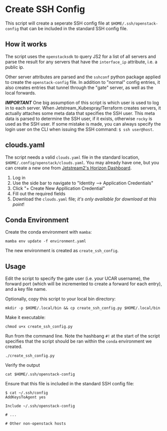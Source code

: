 # Create SSH Config

This script will create a seperate SSH config file at
`$HOME/.ssh/openstack-config` that can be included in the standard SSH config
file.

## How it works

The script uses the `openstacksdk` to query JS2 for a list of all servers and
parse the result for any servers that have the `interface_ip` attribute, i.e. a
public ip.

Other server attributes are parsed and the `sshconf` python package applied to
create the `openstack-config` file. In addition to "normal" config entries, it
also creates entries that tunnel through the "gate" server, as well as the local
forwards.

***IMPORTANT***
One big assumption of this script is which user is used to log in to each
server. When Jetstream_Kubespray/Terraform creates servers, it actually attaches
some meta data that specifies the SSH user. This meta data is parsed to
determine the SSH user, if it exists, otherwise `rocky` is used as the SSH user.
If some mistake is made, you can always specify the login user on the CLI when
issuing the SSH command: `$ ssh user@host`.

## clouds.yaml

The script needs a valid `clouds.yaml` file in the standard location,
`$HOME/.config/openstack/clouds.yaml`. You may already have one, but you can
create a new one from [Jetstream2's Horizon
Dashboard](https://js2.jetstream-cloud.org/project/).

1) Log in
2) Use the side bar to navigate to "Identity --> Application Credentials"
3) Click "+ Create New Appllication Credential"
4) Fill out the required fields
5) Download the `clouds.yaml` file; *it's only available for download at this
point*!

## Conda Environment

Create the conda environment with `mamba`:

`mamba env update -f environment.yaml`

The new environment is created as `create_ssh_config`.

## Usage

Edit the script to specify the gate user (i.e. your UCAR username), the forward
port (which will be incremented to create a forward for each entry), and a key
file name.

Optionally, copy this script to your local bin directory:

`mkdir -p $HOME/.local/bin && cp create_ssh_config.py $HOME/.local/bin`

Make it executable:

`chmod u+x create_ssh_config.py`

Run from the command line. Note the hashbang `#!` at the start of the script
specifies that the script should be ran within the `conda` environment we
created.

`./create_ssh_config.py`

Verify the output

`cat $HOME/.ssh/openstack-config`

Ensure that this file is included in the standard SSH config file:

```
$ cat ~/.ssh/config
AddKeysToAgent yes

Include ~/.ssh/openstack-config

# ...

# Other non-openstack hosts
```

